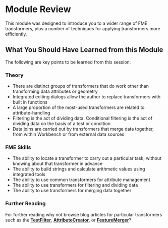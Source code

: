 # Module Review #

This module was designed to introduce you to a wider range of FME transformers, plus a number of techniques for applying transformers more efficiently.

 
## What You Should Have Learned from this Module ##

The following are key points to be learned from this session:


### Theory ###
- There are distinct groups of transformers that do work other than transforming data attributes or geometry
- Integrated editing dialogs allow the author to replace transformers with built in functions
- A large proportion of the most-used transformers are related to attribute-handling
- Filtering is the act of dividing data. Conditional filtering is the act of dividing data on the basis of a test or condition
- Data joins are carried out by transformers that merge data together, from within Workbench or from external data sources



### FME Skills ###
- The ability to locate a transformer to carry out a particular task, without knowing about that transformer in advance
- The ability to build strings and calculate arithmetic values using integrated tools
- The ability to use common transformers for attribute management
- The ability to use transformers for filtering and dividing data
- The ability to use transformers for merging data together

### Further Reading ###

For further reading why not browse blog articles for particular transformers such as the **[TestFilter](http://blog.safe.com/tag/testfilter/)**, **[AttributeCreator](http://blog.safe.com/tag/attributecreator/)**, or **[FeatureMerger](http://blog.safe.com/tag/featuremerger/)**? 

